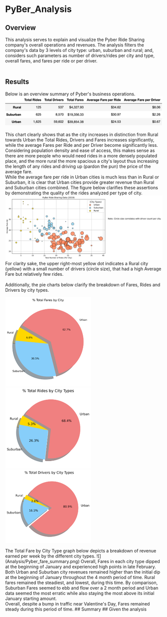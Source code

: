 # PyBer_Analysis
## Overview ##
This analysis serves to explain and visualize the Pyber Ride Sharing company's overall operations and revenues. The analysis filters the company's data by 3 levels of city type: urban, suburban and rural; and, considers such parameters as number of drivers/rides per city and type, overall fares, and fares per ride or per driver. <br /> <br />
## Results ## 

Below is an overview summary of Pyber's business operations. <br />
![](Analysis/Fig8.png) <br /> <br />
This chart clearly shows that as the city increases in distinction from Rural towards Urban the Total Rides, Drivers and Fares increases significantly, while the average Fares per Ride and per Driver become significantly less. Considering population density and ease of access, this makes sense as there are more people who would need rides in a more densely populated place, and the more rural the more spacious a city's layout thus increasing the length of any rides and driving up (pardon the pun) the price of the average fare. <br />
While the average fare per ride in Urban cities is much less than in Rural or Suburban, it is clear that Urban cities provide greater revenue than Rural and Suburban cities combined. The figure below clarifies these assertions by demonstrating the quality of the rides analyzed per type of city.
![](Analysis/Fig1.png) 
For clarity sake, the upper right-most yellow dot indicates a Rural city (yellow) with a small number of drivers (circle size), that had a high Average Fare but relatively few rides. <br /> <br /> 
Additionally, the pie charts below clarify the breakdown of Fares, Rides and Drivers by city types. <br />
<p float="left">
  <img src="Analysis/Fig5.png" width="275" />
  <img src="Analysis/Fig6.png" width="275" /> 
  <img src="Analysis/Fig7.png" width="275" />
</p> 
The Total Fare by City Type graph below depicts a breakdown of revenue earned per week by the different city types. 
![](Analysis/Pyber_fare_summary.png)
Overall, Fares in each city type dipped at the beginning of January and experienced high points in late February. Both Urban and Suburban city revenues remained higher than the initial dip at the beginning of January throughout the 4 month period of time. Rural fares remained the steadiest, and lowest, during this time. By comparison, Suburban Fares seemed to ebb and flow over a 2 month period and Urban data seemed the most erratic while also staying the most above its initial January starting amount. <br />
Overall, despite a bump in traffic near Valentine's Day, Fares remained steady during this period of time. 
## Summary ##
Given the analysis
